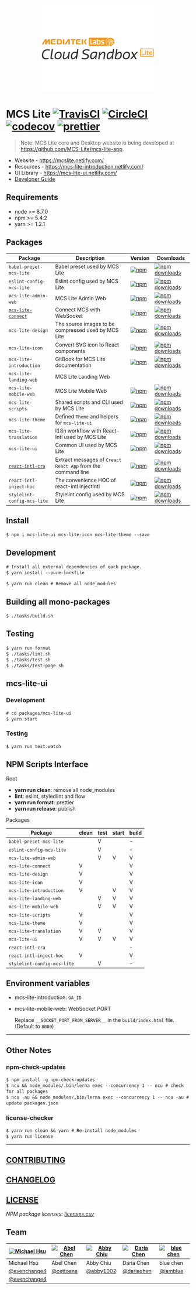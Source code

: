 <p align="center">
  <a href="https://mcs.mediatek.com">
    <img height="240" src="./docs/images/banner_mcs_lite_black.png">
  </a>
</p>

# MCS Lite [![TravisCI](https://travis-ci.org/MCS-Lite/mcs-lite.svg?branch=master)](https://travis-ci.org/MCS-Lite/mcs-lite) [![CircleCI](https://circleci.com/gh/MCS-Lite/mcs-lite.svg?style=svg)](https://circleci.com/gh/MCS-Lite/mcs-lite) [![codecov](https://codecov.io/gh/MCS-Lite/mcs-lite/branch/master/graph/badge.svg)](https://codecov.io/gh/MCS-Lite/mcs-lite) [![prettier](https://img.shields.io/badge/styled_with-prettier-ff69b4.svg)](https://github.com/prettier/prettier)

> Note: MCS Lite core and Desktop website is being developed at https://github.com/MCS-Lite/mcs-lite-app.

-   Website - https://mcslite.netlify.com/
-   Resources - https://mcs-lite-introduction.netlify.com/
-   UI Library - https://mcs-lite-ui.netlify.com/
-   [Developer Guide](./docs/README.md)


## Requirements

-   node >= 8.7.0
-   npm >= 5.4.2
-   yarn >= 1.2.1

## Packages

[babel-preset-mcs-lite-npm-badge]: https://img.shields.io/npm/v/babel-preset-mcs-lite.svg?style=flat-square
[babel-preset-mcs-lite-npm]: https://www.npmjs.org/package/babel-preset-mcs-lite
[babel-preset-mcs-lite-npm-downloads]: https://img.shields.io/npm/dt/babel-preset-mcs-lite.svg?style=flat-square

[eslint-config-mcs-lite-npm-badge]: https://img.shields.io/npm/v/eslint-config-mcs-lite.svg?style=flat-square
[eslint-config-mcs-lite-npm]: https://www.npmjs.org/package/eslint-config-mcs-lite
[eslint-config-mcs-lite-npm-downloads]: https://img.shields.io/npm/dt/eslint-config-mcs-lite.svg?style=flat-square

[mcs-lite-admin-web-npm-badge]: https://img.shields.io/npm/v/mcs-lite-admin-web.svg?style=flat-square
[mcs-lite-admin-web-npm]: https://www.npmjs.org/package/mcs-lite-admin-web
[mcs-lite-admin-web-npm-downloads]: https://img.shields.io/npm/dt/mcs-lite-admin-web.svg?style=flat-square

[mcs-lite-connect-npm-badge]: https://img.shields.io/npm/v/mcs-lite-connect.svg?style=flat-square
[mcs-lite-connect-npm]: https://www.npmjs.org/package/mcs-lite-connect
[mcs-lite-connect-npm-downloads]: https://img.shields.io/npm/dt/mcs-lite-connect.svg?style=flat-square

[mcs-lite-design-npm-badge]: https://img.shields.io/npm/v/mcs-lite-design.svg?style=flat-square
[mcs-lite-design-npm]: https://www.npmjs.org/package/mcs-lite-design
[mcs-lite-design-npm-downloads]: https://img.shields.io/npm/dt/mcs-lite-design.svg?style=flat-square

[mcs-lite-icon-npm-badge]: https://img.shields.io/npm/v/mcs-lite-icon.svg?style=flat-square
[mcs-lite-icon-npm]: https://www.npmjs.org/package/mcs-lite-icon
[mcs-lite-icon-npm-downloads]: https://img.shields.io/npm/dt/mcs-lite-icon.svg?style=flat-square

[mcs-lite-introduction-npm-badge]: https://img.shields.io/npm/v/mcs-lite-introduction.svg?style=flat-square
[mcs-lite-introduction-npm]: https://www.npmjs.org/package/mcs-lite-introduction
[mcs-lite-introduction-npm-downloads]: https://img.shields.io/npm/dt/mcs-lite-introduction.svg?style=flat-square

[mcs-lite-mobile-web-npm-badge]: https://img.shields.io/npm/v/mcs-lite-mobile-web.svg?style=flat-square
[mcs-lite-mobile-web-npm]: https://www.npmjs.org/package/mcs-lite-mobile-web
[mcs-lite-mobile-web-npm-downloads]: https://img.shields.io/npm/dt/mcs-lite-mobile-web.svg?style=flat-square

[mcs-lite-scripts-npm-badge]: https://img.shields.io/npm/v/mcs-lite-scripts.svg?style=flat-square
[mcs-lite-scripts-npm]: https://www.npmjs.org/package/mcs-lite-scripts
[mcs-lite-scripts-npm-downloads]: https://img.shields.io/npm/dt/mcs-lite-scripts.svg?style=flat-square

[mcs-lite-theme-npm-badge]: https://img.shields.io/npm/v/mcs-lite-theme.svg?style=flat-square
[mcs-lite-theme-npm]: https://www.npmjs.org/package/mcs-lite-theme
[mcs-lite-theme-npm-downloads]: https://img.shields.io/npm/dt/mcs-lite-theme.svg?style=flat-square

[mcs-lite-translation-npm-badge]: https://img.shields.io/npm/v/mcs-lite-translation.svg?style=flat-square
[mcs-lite-translation-npm]: https://www.npmjs.org/package/mcs-lite-translation
[mcs-lite-translation-npm-downloads]: https://img.shields.io/npm/dt/mcs-lite-translation.svg?style=flat-square

[mcs-lite-ui-npm-badge]: https://img.shields.io/npm/v/mcs-lite-ui.svg?style=flat-square
[mcs-lite-ui-npm]: https://www.npmjs.org/package/mcs-lite-ui
[mcs-lite-ui-npm-downloads]: https://img.shields.io/npm/dt/mcs-lite-ui.svg?style=flat-square

[react-intl-cra-npm-badge]: https://img.shields.io/npm/v/react-intl-cra.svg?style=flat-square
[react-intl-cra-npm]: https://www.npmjs.org/package/react-intl-cra
[react-intl-cra-npm-downloads]: https://img.shields.io/npm/dt/react-intl-cra.svg?style=flat-square

[react-intl-inject-hoc-npm-badge]: https://img.shields.io/npm/v/react-intl-inject-hoc.svg?style=flat-square
[react-intl-inject-hoc-npm]: https://www.npmjs.org/package/react-intl-inject-hoc
[react-intl-inject-hoc-npm-downloads]: https://img.shields.io/npm/dt/react-intl-inject-hoc.svg?style=flat-square

[stylelint-config-mcs-lite-npm-badge]: https://img.shields.io/npm/v/stylelint-config-mcs-lite.svg?style=flat-square
[stylelint-config-mcs-lite-npm]: https://www.npmjs.org/package/stylelint-config-mcs-lite
[stylelint-config-mcs-lite-npm-downloads]: https://img.shields.io/npm/dt/stylelint-config-mcs-lite.svg?style=flat-square

| **Package** | **Description** | **Version** | **Downloads** |
|-------------|-----------------|-------------|---------------|
| `babel-preset-mcs-lite` | Babel preset used by MCS Lite | [![npm][babel-preset-mcs-lite-npm-badge]][babel-preset-mcs-lite-npm] | [![npm downloads][babel-preset-mcs-lite-npm-downloads]][babel-preset-mcs-lite-npm]
| `eslint-config-mcs-lite` | Eslint config used by MCS Lite | [![npm][eslint-config-mcs-lite-npm-badge]][eslint-config-mcs-lite-npm] | [![npm downloads][eslint-config-mcs-lite-npm-downloads]][eslint-config-mcs-lite-npm]
| `mcs-lite-admin-web` | MCS Lite Admin Web | [![npm][mcs-lite-admin-web-npm-badge]][mcs-lite-admin-web-npm] | [![npm downloads][mcs-lite-admin-web-npm-downloads]][mcs-lite-admin-web-npm]
| [`mcs-lite-connect`](./packages/mcs-lite-connect) | Connect MCS with WebSocket | [![npm][mcs-lite-connect-npm-badge]][mcs-lite-connect-npm] | [![npm downloads][mcs-lite-connect-npm-downloads]][mcs-lite-connect-npm]
| `mcs-lite-design` | The source images to be compressed used by MCS Lite | [![npm][mcs-lite-design-npm-badge]][mcs-lite-design-npm] | [![npm downloads][mcs-lite-design-npm-downloads]][mcs-lite-design-npm]
| `mcs-lite-icon` | Convert SVG icon to React components | [![npm][mcs-lite-icon-npm-badge]][mcs-lite-icon-npm] | [![npm downloads][mcs-lite-icon-npm-downloads]][mcs-lite-icon-npm]
| `mcs-lite-introduction` | GitBook for MCS Lite documentation | [![npm][mcs-lite-introduction-npm-badge]][mcs-lite-introduction-npm] | [![npm downloads][mcs-lite-introduction-npm-downloads]][mcs-lite-introduction-npm]
| `mcs-lite-landing-web` | MCS Lite Landing Web |  |  |
| `mcs-lite-mobile-web` | MCS Lite Mobile Web | [![npm][mcs-lite-mobile-web-npm-badge]][mcs-lite-mobile-web-npm] | [![npm downloads][mcs-lite-mobile-web-npm-downloads]][mcs-lite-mobile-web-npm]
| `mcs-lite-scripts` | Shared scripts and CLI used by MCS Lite | [![npm][mcs-lite-scripts-npm-badge]][mcs-lite-scripts-npm] | [![npm downloads][mcs-lite-scripts-npm-downloads]][mcs-lite-scripts-npm]
| `mcs-lite-theme` | Defined `Theme` and helpers for `mcs-lite-ui` | [![npm][mcs-lite-theme-npm-badge]][mcs-lite-theme-npm] | [![npm downloads][mcs-lite-theme-npm-downloads]][mcs-lite-theme-npm]
| `mcs-lite-translation` | I18n workflow with React-Intl used by MCS Lite | [![npm][mcs-lite-translation-npm-badge]][mcs-lite-translation-npm] | [![npm downloads][mcs-lite-translation-npm-downloads]][mcs-lite-translation-npm]
| `mcs-lite-ui` | Common UI used by MCS Lite | [![npm][mcs-lite-ui-npm-badge]][mcs-lite-ui-npm] | [![npm downloads][mcs-lite-ui-npm-downloads]][mcs-lite-ui-npm]
| [`react-intl-cra`](./packages/react-intl-cra) | Extract messages of `Creact React App` from the command line | [![npm][react-intl-cra-npm-badge]][react-intl-cra-npm] | [![npm downloads][react-intl-cra-npm-downloads]][react-intl-cra-npm]
| `react-intl-inject-hoc` | The convenience HOC of react-intl injectIntl | [![npm][react-intl-inject-hoc-npm-badge]][react-intl-inject-hoc-npm] | [![npm downloads][react-intl-inject-hoc-npm-downloads]][react-intl-inject-hoc-npm]
| `stylelint-config-mcs-lite` | Stylelint config used by MCS Lite | [![npm][stylelint-config-mcs-lite-npm-badge]][stylelint-config-mcs-lite-npm] | [![npm downloads][stylelint-config-mcs-lite-npm-downloads]][stylelint-config-mcs-lite-npm]

## Install

```
$ npm i mcs-lite-ui mcs-lite-icon mcs-lite-theme --save
```

## Development

```
# Install all external dependencies of each package.
$ yarn install --pure-lockfile
```

```
$ yarn run clean # Remove all node_modules
```

## Building all mono-packages

```
$ ./tasks/build.sh
```

## Testing

```
$ yarn run format
$ ./tasks/lint.sh
$ ./tasks/test.sh
$ ./tasks/test-page.sh
```

## mcs-lite-ui

### Development

```
# cd packages/mcs-lite-ui
$ yarn start
```

### Testing

```
$ yarn run test:watch
```

## NPM Scripts Interface

Root

-   **yarn run clean**: remove all node_modules
-   **lint**: eslint, styledlint and flow
-   **yarn run format**: prettier
-   **yarn run release**: publish

Packages

| **Package**                 | clean | test | start | build |
|-----------------------------|-------|------|-------|-------|
| `babel-preset-mcs-lite`     |       | V    |       | -     |
| `eslint-config-mcs-lite`    |       | V    |       | -     |
| `mcs-lite-admin-web`        |       | V    | V     | V     |
| `mcs-lite-connect`          | V     |      |       | V     |
| `mcs-lite-design`           | V     |      |       | V     |
| `mcs-lite-icon`             | V     |      |       | V     |
| `mcs-lite-introduction`     | V     |      | V     | V     |
| `mcs-lite-landing-web`      |       | V    | V     | V     |
| `mcs-lite-mobile-web`       |       | V    | V     | V     |
| `mcs-lite-scripts`          | V     |      |       | V     |
| `mcs-lite-theme`            | V     |      |       | V     |
| `mcs-lite-translation`      | V     | V    |       | V     |
| `mcs-lite-ui`               | V     | V    | V     | V     |
| `react-intl-cra`            |       |      |       | -     |
| `react-intl-inject-hoc`     | V     |      |       | V     |
| `stylelint-config-mcs-lite` |       | V    |       | -     |

## Environment variables

-   mcs-lite-introduction: `GA_ID`
-   mcs-lite-mobile-web: WebSocket PORT

    Replace `__SOCKET_PORT_FROM_SERVER__` in the `build/index.html` file. (Default to `8000`)

----

## Other Notes

### npm-check-updates

```
$ npm install -g npm-check-updates
$ ncu && node_modules/.bin/lerna exec --concurrency 1 -- ncu # check for all packages
$ ncu -au && node_modules/.bin/lerna exec --concurrency 1 -- ncu -au # update packages.json
```

### license-checker

```
$ yarn run clean && yarn # Re-install node_modules
$ yarn run license
```

----

## [CONTRIBUTING](CONTRIBUTING.md)
## [CHANGELOG](CHANGELOG.md)
## [LICENSE](LICENSE)

*NPM package licenses: [licenses.csv](./docs/licenses.csv)*

## Team

[![Michael Hsu](https://avatars.githubusercontent.com/u/1527371?v=3&s=96)](https://github.com/evenchange4) | [![Abel Chen](https://avatars.githubusercontent.com/u/2841286?v=3&s=96)](https://github.com/cettoana) | [![Abby Chiu](https://avatars.githubusercontent.com/u/11768650?v=3&s=96)](https://github.com/abby1002) | [![Daria Chen](https://avatars.githubusercontent.com/u/1300728?v=3&s=96)](https://github.com/dariachen) | [![blue chen](https://avatars.githubusercontent.com/u/1887942?v=3&s=96)](https://github.com/iamblue)
---|---|---|---|---|
Michael Hsu | Abel Chen | Abby Chiu | Daria Chen| blue chen
[@evenchange4](https://github.com/evenchange4) | [@cettoana](https://github.com/cettoana) | [@abby1002](https://github.com/abby1002) | [@dariachen](https://github.com/dariachen) | [@iamblue](https://github.com/iamblue)
[@evenchange4](https://twitter.com/evenchange4) | | | |

